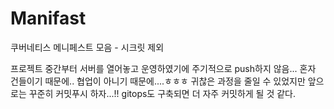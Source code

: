 # Manifast
쿠버네티스 메니페스트 모음 - 시크릿 제외

프로젝트 중간부터 서버를 열어놓고 운영하였기에 주기적으로 push하지 않음... 혼자 건들이기 때문에.. 협업이 아니기 때문에....ㅎㅎㅎ
귀찮은 과정을 줄일 수 있었지만 앞으로는 꾸준히 커밋푸시 하자...!!
gitops도 구축되면 더 자주 커밋하게 될 것 같다.
